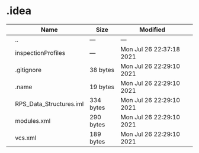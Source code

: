 # .idea

<table><thead><tr class="header"><th></th><th>Name</th><th>Size</th><th>Modified</th><th></th></tr></thead><tbody><tr class="odd"><td></td><td><span class="goup">..</span></td><td>—</td><td>—</td><td></td></tr><tr class="even"><td></td><td><span class="name">inspectionProfiles</span></td><td>—</td><td>Mon Jul 26 22:37:18 2021</td><td></td></tr><tr class="odd"><td></td><td><span class="name">.gitignore</span></td><td>38 bytes</td><td>Mon Jul 26 22:29:10 2021</td><td></td></tr><tr class="even"><td></td><td><span class="name">.name</span></td><td>19 bytes</td><td>Mon Jul 26 22:29:10 2021</td><td></td></tr><tr class="odd"><td></td><td><span class="name">RPS_Data_Structures.iml</span></td><td>334 bytes</td><td>Mon Jul 26 22:29:10 2021</td><td></td></tr><tr class="even"><td></td><td><span class="name">modules.xml</span></td><td>290 bytes</td><td>Mon Jul 26 22:29:10 2021</td><td></td></tr><tr class="odd"><td></td><td><span class="name">vcs.xml</span></td><td>189 bytes</td><td>Mon Jul 26 22:29:10 2021</td><td></td></tr></tbody></table>
